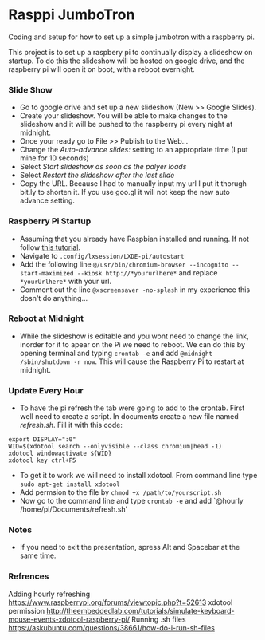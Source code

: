 # Rasppi JumboTron
Coding and setup for how to set up a simple jumbotron with a raspberry pi. 

This project is to set up a raspbery pi to continually display a slideshow on startup. To do this the slideshow will be hosted on google drive, and the raspberry pi will open it on boot, with a reboot evernight. 

### Slide Show
- Go to google drive and set up a new slideshow (New >> Google Slides). 
- Create your slideshow. You will be able to make changes to the slideshow and it will be pushed to the raspberry pi every night at midnight. 
- Once your ready go to File >> Publish to the Web... 
- Change the *Auto-advance slides:* setting to an appropriate time (I put mine for 10 seconds)
- Select *Start slideshow as soon as the palyer loads*
- Select *Restart the slideshow after the last slide*
- Copy the URL. Because I had to manually input my url I put it thorugh bit.ly to shorten it. If you use goo.gl it will not keep the new auto advance setting.

### Raspberry Pi Startup
- Assuming that you already have Raspbian installed and running. If not follow [this tutorial](https://www.raspberrypi.org/documentation/installation/installing-images/).
- Navigate to `.config/lxsession/LXDE-pi/autostart`
- Add the following line `@/usr/bin/chromium-browser --incognito --start-maximized --kiosk http://*yoururlhere*` and replace `*yourUrlhere*` with your url. 
- Comment out the line `@xscreensaver -no-splash` in my experience this dosn't do anything...

### Reboot at Midnight
- While the slideshow is editable and you wont need to change the link, inorder for it to apear on the Pi we need to reboot. We can do this by opening terminal and typing `crontab -e` and add `@midnight /sbin/shutdown -r now`. This will cause the Raspberry Pi to restart at midnight. 

### Update Every Hour
- To have the pi refresh the tab were going to add to the crontab. First well need to create a script. In documents create a new file named *refresh.sh*. Fill it with this code:
```
export DISPLAY=":0"
WID=$(xdotool search --onlyvisible --class chromium|head -1)
xdotool windowactivate ${WID}
xdotool key ctrl+F5
```
- To get it to work we will need to install xdotool. From command line type `sudo apt-get install xdotool`
- Add permsion to the file by `chmod +x /path/to/yourscript.sh`
- Now go to the command line and type `crontab -e` and add `@hourly /home/pi/Documents/refresh.sh'

### Notes
- If you need to exit the presentation, spress Alt and Spacebar at the same time. 


### Refrences
Adding hourly refreshing https://www.raspberrypi.org/forums/viewtopic.php?t=52613
xdotool permission http://theembeddedlab.com/tutorials/simulate-keyboard-mouse-events-xdotool-raspberry-pi/
Running .sh files https://askubuntu.com/questions/38661/how-do-i-run-sh-files
